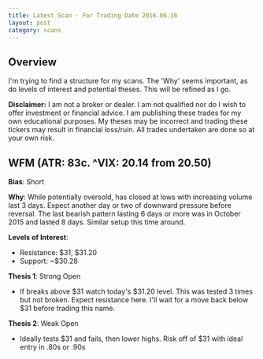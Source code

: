 ```yaml
---
title: Latest Scan - For Trading Date 2016.06.16
layout: post
category: scans
---
```


Overview
--- 
I'm trying to find a structure for my scans. The 'Why' seems important, as do levels of interest and potential theses. This will be refined as I go.

**Disclaimer:** I am not a broker or dealer. I am not qualified nor do I wish to offer investment or financial advice. I am publishing these trades for my own educational purposes. My theses may be incorrect and trading these tickers may result in financial loss/ruin. All trades undertaken are done so at your own risk.

WFM (ATR: 83c. ^VIX: 20.14 from 20.50)
---
**Bias**: Short

**Why**: While potentially oversold, has closed at lows with increasing volume last 3 days. Expect another day or two of downward pressure before reversal. The last bearish pattern lasting 6 days or more was in October 2015 and lasted 8 days. Similar setup this time around.

**Levels of Interest**:

* Resistance: $31, $31.20
* Support: ~$30.28

**Thesis 1**: Strong Open
- If breaks above $31 watch today's $31.20 level. This was tested 3 times but not broken. Expect resistance here. I'll wait for a move back below $31 before trading this name.

**Thesis 2**: Weak Open
- Ideally tests $31 and fails, then lower highs. Risk off of $31 with ideal entry in .80s or .90s


